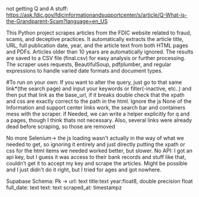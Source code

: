 not getting Q and A stuff:
https://ask.fdic.gov/fdicinformationandsupportcenter/s/article/Q-What-is-the-Grandparent-Scam?language=en_US

This Python project scrapes articles from the FDIC website related to fraud, scams, and deceptive practices. It automatically extracts the article title, URL, full publication date, year, and the article text from both HTML pages and PDFs. Articles older than 10 years are automatically ignored. The results are saved to a CSV file (final.csv) for easy analysis or further processing. The scraper uses requests, BeautifulSoup, pdfplumber, and regular expressions to handle varied date formats and document types.


#To run on your own:
If you want to alter the query, just go to that same link*(the search page) and input your keywords or filter(-inactive, etc..) and then put that
link as the base_url, if it breaks double check that the xpath and css are exactly correct to the path in the html.
Ignore the js
None of the Information and support center links work, the search bar and containers mess with the scraper. if Needed, we can write a helper 
explicitly for q and a pages, though I think thats not necessary.
Also, several links were already dead before scraping, so those are removed

No more Selenium-> the js loading wasn't actually in the way of what we needed to get, so ignoring it entirely
and just directly putting the xpath or css for the html items we needed worked better, but slower.
No API: I got an api key, but I guess it was access to their bank records and stuff like that, couldn't get it to accept my key
and scrape the articles. Might be possible and I just didn't do it right, but I tried for ages and got nowhere.

Supabase Schema:
Pk -> url: text
title:text
year:float8, double precision float
full_date: text
text: text
scraped_at: timestampz